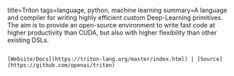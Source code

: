 title=Triton
tags=language, python, machine learning
summary=A language and compiler for writing highly efficient custom Deep-Learning primitives. The aim  is to provide an open-source environment to write fast code at higher productivity than CUDA, but also with higher flexibility than other existing DSLs.
~~~~~~

[Website/Docs](https://triton-lang.org/master/index.html) | [Source](https://github.com/openai/triton)

